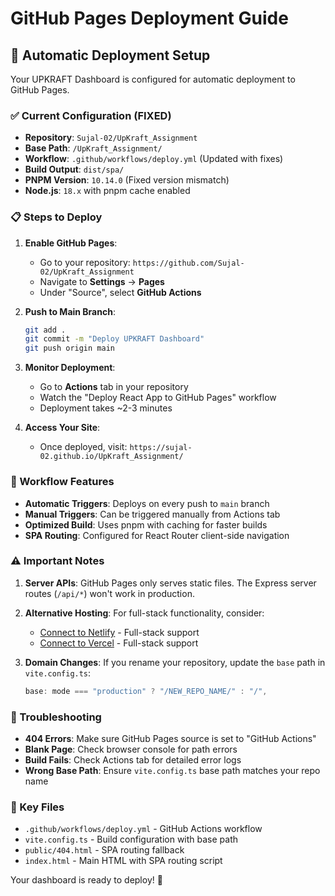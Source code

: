# GitHub Pages Deployment Guide

## 🚀 Automatic Deployment Setup

Your UPKRAFT Dashboard is configured for automatic deployment to GitHub Pages.

### ✅ Current Configuration (FIXED)

- **Repository**: `Sujal-02/UpKraft_Assignment`
- **Base Path**: `/UpKraft_Assignment/`
- **Workflow**: `.github/workflows/deploy.yml` (Updated with fixes)
- **Build Output**: `dist/spa/`
- **PNPM Version**: `10.14.0` (Fixed version mismatch)
- **Node.js**: `18.x` with pnpm cache enabled

### 📋 Steps to Deploy

1. **Enable GitHub Pages**:
   - Go to your repository: `https://github.com/Sujal-02/UpKraft_Assignment`
   - Navigate to **Settings** → **Pages**
   - Under "Source", select **GitHub Actions**

2. **Push to Main Branch**:

   ```bash
   git add .
   git commit -m "Deploy UPKRAFT Dashboard"
   git push origin main
   ```

3. **Monitor Deployment**:
   - Go to **Actions** tab in your repository
   - Watch the "Deploy React App to GitHub Pages" workflow
   - Deployment takes ~2-3 minutes

4. **Access Your Site**:
   - Once deployed, visit: `https://sujal-02.github.io/UpKraft_Assignment/`

### 🔧 Workflow Features

- **Automatic Triggers**: Deploys on every push to `main` branch
- **Manual Triggers**: Can be triggered manually from Actions tab
- **Optimized Build**: Uses pnpm with caching for faster builds
- **SPA Routing**: Configured for React Router client-side navigation

### ⚠️ Important Notes

1. **Server APIs**: GitHub Pages only serves static files. The Express server routes (`/api/*`) won't work in production.

2. **Alternative Hosting**: For full-stack functionality, consider:
   - [Connect to Netlify](#open-mcp-popover) - Full-stack support
   - [Connect to Vercel](#open-mcp-popover) - Full-stack support

3. **Domain Changes**: If you rename your repository, update the `base` path in `vite.config.ts`:
   ```typescript
   base: mode === "production" ? "/NEW_REPO_NAME/" : "/",
   ```

### 🐛 Troubleshooting

- **404 Errors**: Make sure GitHub Pages source is set to "GitHub Actions"
- **Blank Page**: Check browser console for path errors
- **Build Fails**: Check Actions tab for detailed error logs
- **Wrong Base Path**: Ensure `vite.config.ts` base path matches your repo name

### 📁 Key Files

- `.github/workflows/deploy.yml` - GitHub Actions workflow
- `vite.config.ts` - Build configuration with base path
- `public/404.html` - SPA routing fallback
- `index.html` - Main HTML with SPA routing script

Your dashboard is ready to deploy! 🎉
